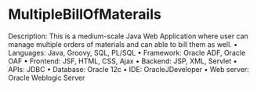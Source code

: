 # MultipleBillOfMaterails
Description: This is a medium-scale Java Web Application where user can manage multiple orders of materials and can able to bill them as well. • Languages: Java, Groovy, SQL, PL/SQL • Framework: Oracle ADF, Oracle OAF • Frontend: JSF, HTML, CSS, Ajax • Backend: JSP, XML, Servlet • APIs: JDBC • Database: Oracle 12c • IDE: OracleJDeveloper • Web server: Oracle Weblogic Server
